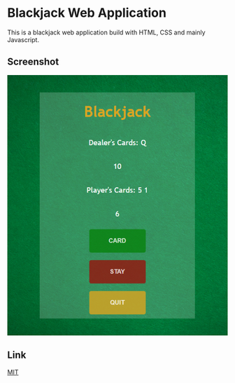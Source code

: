 # Blackjack Web Application
This is a blackjack web application build with HTML, CSS and mainly Javascript.

## Screenshot
![](img/screenshot1.png)

## Link
[MIT](https://choosealicense.com/licenses/mit/)


